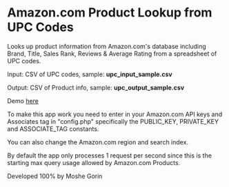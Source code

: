 # Amazon.com Product Lookup from UPC Codes
Looks up product information from Amazon.com's database including Brand, Title, Sales Rank, Reviews & Average Rating from a spreadsheet of UPC codes.

Input: CSV of UPC codes, sample: <b>upc_input_sample.csv</b>

Output: CSV of Product info, sample: <b>upc_output_sample.csv</b>

Demo <a href="http://gorinsystems.com/demos/amazon_upc_lookup/" target="_blank">here</a>

To make this app work you need to enter in your Amazon.com API keys and Associates tag in "config.php" specifically the PUBLIC_KEY, PRIVATE_KEY and ASSOCIATE_TAG constants.

You can also change the Amazon.com region and search index.

By default the app only processes 1 request per second since this is the starting max query usage allowed by Amazon.com Products.

Developed 100% by Moshe Gorin
